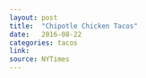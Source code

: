```yaml
---
layout: post
title:  "Chipotle Chicken Tacos"
date:   2016-08-22
categories: tacos
link:
source: NYTimes
---
```


